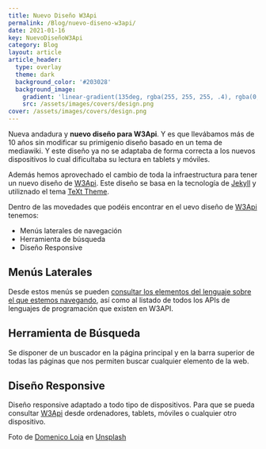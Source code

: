 ```yaml
---
title: Nuevo Diseño W3Api
permalink: /Blog/nuevo-diseno-w3api/
date: 2021-01-16
key: NuevoDiseñoW3Api
category: Blog
layout: article
article_header:
  type: overlay
  theme: dark
  background_color: '#203028'
  background_image:
    gradient: 'linear-gradient(135deg, rgba(255, 255, 255, .4), rgba(0, 0, 0 , .4))'
    src: /assets/images/covers/design.png
cover: /assets/images/covers/design.png
---
```


Nueva andadura y **nuevo diseño para W3Api**. Y es que llevábamos más de 10 años sin modificar su primigenio diseño basado en un tema de mediawiki. Y este diseño ya no se adaptaba de forma correcta a los nuevos dispositivos lo cual dificultaba su lectura en tablets y móviles.

Además hemos aprovechado el cambio de toda la infraestructura para tener un nuevo diseño de [W3Api][W3Api]. Este diseño se basa en la tecnología de [Jekyll][Jekyll] y utiliznado el tema [TeXt Theme][TextTheme].

Dentro de las movedades que podéis encontrar en el uevo diseño de [W3Api][W3Api] tenemos:

* Menús laterales de navegación
* Herramienta de búsqueda
* Diseño Responsive

## Menús Laterales
Desde estos menús se pueden [consultar los elementos del lenguaje sobre el que estemos navegando][tecnologias], así como al listado de todos los APIs de lenguajes de programación que existen en W3API.

## Herramienta de Búsqueda
Se disponer de un buscador en la página principal y en la barra superior de todas las páginas que nos permiten buscar cualquier elemento de la web.

## Diseño Responsive
Diseño responsive adaptado a todo tipo de dispositivos. Para que se pueda consultar [W3Api][W3Api] desde ordenadores, tablets, móviles o cualquier otro dispositivo.


<span>Foto de  <a href="https://unsplash.com/@domenicoloia?utm_source=unsplash&amp;utm_medium=referral&amp;utm_content=creditCopyText">Domenico Loia</a> en <a href="https://unsplash.com/s/photos/web-design?utm_source=unsplash&amp;utm_medium=referral&amp;utm_content=creditCopyText">Unsplash</a></span>


[W3Api]: http://www.w3api.com
[TextTheme]: https://github.com/kitian616/jekyll-TeXt-theme
[Jekyll]: http://www.arquitectoit.com/jekyll/que-es-jekyll/
[tecnologias]: /tecnologias/